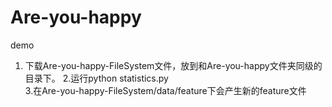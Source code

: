 # Are-you-happy
demo
1. 下载Are-you-happy-FileSystem文件，放到和Are-you-happy文件夹同级的目录下。
2.运行python statistics.py  
3.在Are-you-happy-FileSystem/data/feature下会产生新的feature文件  
